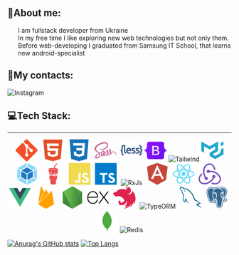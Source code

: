 <div>
    <h2>🧑About me:</h2>
    <ul>
        <div>
            I am fullstack developer from Ukraine
        </div>
        <div>
            In my free time I like exploring new web technologies but not only them.
        </div>
        <div>
            Before web-developing I graduated from Samsung IT School, that learns
            new android-specialist
        </div>
    </ul>
</div> 
<div>
    <h2>📧My contacts:</h2>
    <div>
        <img src="https://img.shields.io/badge/Instagram-orange?style=for-the-badge&logo=instagram&logoColor=white" alt="Instagram"/>
    </div>
</div>    
<div>
    <h2>💻Tech Stack:</h2>
    <hr>
    <div id="tech" align="center">
        <img style="width: 50px; height: 50px; margin-right:5px" 
                src="https://raw.githubusercontent.com/devicons/devicon/master/icons/git/git-original.svg" 
        alt="Git">
        <img style="width: 50px; height: 50px; margin-right:5px" 
                src="https://raw.githubusercontent.com/devicons/devicon/master/icons/html5/html5-plain.svg" 
        alt="HTML">
        <img style="width: 50px; height: 50px; margin-right:5px" 
                src="https://raw.githubusercontent.com/devicons/devicon/master/icons/css3/css3-plain.svg" 
                alt="CSS">
        <img style="width: 50px; height: 50px; margin-right:5px" 
                src="https://raw.githubusercontent.com/devicons/devicon/master/icons/sass/sass-original.svg" 
                alt="SASS">
        <img style="width: 50px; height: 50px" 
                src="https://github.com/devicons/devicon/blob/master/icons/less/less-plain-wordmark.svg" 
                alt="LESS">
        <img style="width: 50px; height: 50px" 
                src="https://raw.githubusercontent.com/devicons/devicon/master/icons/bootstrap/bootstrap-original.svg" 
                alt="Bootstrap">
        <img style="width: 50px; height: 50px" 
                src="https://www.svgrepo.com/show/333609/tailwind-css.svg" 
                alt="Tailwind">
        <img style="width: 50px; height: 50px" 
                src="https://raw.githubusercontent.com/devicons/devicon/master/icons/materialui/materialui-plain.svg" 
                alt="Material">
        <img style="width: 50px; height: 50px; margin-right:5px" 
                src="https://raw.githubusercontent.com/devicons/devicon/master/icons/webpack/webpack-original.svg" 
                alt="Webpack">
        <img style="width: 50px; height: 50px; margin-right:5px" 
                src="https://raw.githubusercontent.com/devicons/devicon/master/icons/gulp/gulp-plain.svg" 
                alt="Gulp">
        <img style="width: 50px; height: 50px; margin-right:5px" 
                src="https://raw.githubusercontent.com/devicons/devicon/master/icons/javascript/javascript-plain.svg" 
                alt="JS">
        <img style="width: 50px; height: 50px; margin-right:5px" 
                src="https://raw.githubusercontent.com/devicons/devicon/master/icons/typescript/typescript-plain.svg" 
                alt="TS">
        <img style="width: 50px; height: 50px; margin-right: 5px" 
                src="https://seeklogo.com/images/R/rxjs-logo-1C13E67498-seeklogo.com.png"
                alt="RxJs"/>
        <img style="width: 50px; height: 50px; margin-right:5px" 
                src="https://raw.githubusercontent.com/devicons/devicon/master/icons/angularjs/angularjs-plain.svg" 
                alt="Angular">
        <img style="width: 50px; height: 50px; margin-right:5px" 
                src="https://raw.githubusercontent.com/devicons/devicon/master/icons/react/react-original.svg" 
                alt="React">
        <img style="width: 50px; height: 50px; margin-right:5px" 
                src="https://raw.githubusercontent.com/devicons/devicon/master/icons/redux/redux-original.svg" 
                alt="Redux">
        <img style="width: 50px; height: 50px; margin-right:5px" 
                src="https://raw.githubusercontent.com/devicons/devicon/master/icons/vuejs/vuejs-original.svg" 
                alt="Vue">
         <img style="width: 50px; height: 50px; margin-right:5px" 
                src="https://raw.githubusercontent.com/devicons/devicon/master/icons/firebase/firebase-plain.svg" 
            alt="Firebase">
        <img style="width: 50px; height: 50px; margin-right:5px" 
                src="https://raw.githubusercontent.com/devicons/devicon/master/icons/nodejs/nodejs-original.svg" 
                alt="NodeJS">
        <img style="width: 50px; height: 50px; margin-right:5px" 
                src="https://raw.githubusercontent.com/devicons/devicon/master/icons/express/express-original.svg" 
                alt="Express">
        <img style="width: 50px; height: 50px; margin-right:5px" 
                src="https://raw.githubusercontent.com/devicons/devicon/master/icons/nestjs/nestjs-plain.svg" 
                alt="NestJS">
        <img style="width: 50px; height: 50px; margin-right:5px" 
                src="https://user-images.githubusercontent.com/62142146/208088732-e168fd64-3e48-4f48-b14d-9d91fa7d99f6.svg" 
                alt="TypeORM">
         <img style="width: 50px; height: 50px; margin-right:5px" 
                src="https://raw.githubusercontent.com/devicons/devicon/master/icons/mysql/mysql-plain.svg" 
                alt="MySQL">
        <img style="width: 50px; height: 50px; margin-right:5px" 
                src="https://raw.githubusercontent.com/devicons/devicon/master/icons/postgresql/postgresql-plain.svg" 
                alt="PostgreSQL">
       <img style="width: 50px; height: 50px" 
                src="https://raw.githubusercontent.com/devicons/devicon/master/icons/mongodb/mongodb-plain.svg" 
                alt="MongoDB">
        <img style="width: 50px; height: 50px" 
            src="https://cdn.jsdelivr.net/gh/devicons/devicon/icons/redis/redis-original.svg"
            alt="Redis"/>
    </div>
    
[![Anurag's GitHub stats](https://github-readme-stats.vercel.app/api?username=De2Viator&hide_title=true)](https://github.com/De2Viator/github-readme-stats)
[![Top Langs](https://github-readme-stats.vercel.app/api/top-langs/?username=De2Viator&layout=compact)](https://github.com/De2Viator/github-readme-stats)
</div>


